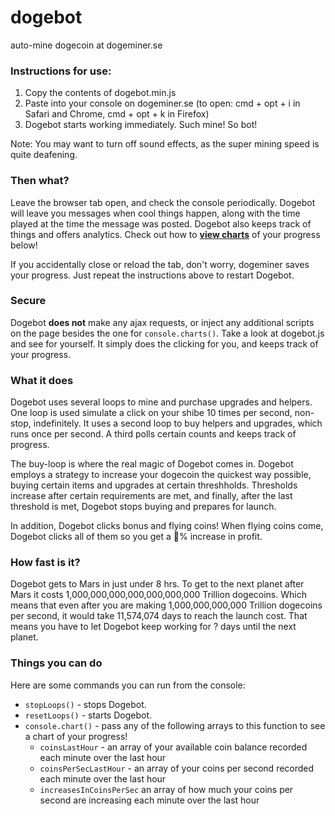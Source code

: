 # dogebot
auto-mine dogecoin at dogeminer.se

### Instructions for use:
1. Copy the contents of dogebot.min.js
2. Paste into your console on dogeminer.se (to open: cmd + opt + i in Safari and Chrome, cmd + opt + k in Firefox)
3. Dogebot starts working immediately. Such mine! So bot!

Note: You may want to turn off sound effects, as the super mining speed is quite deafening.

### Then what?
Leave the browser tab open, and check the console periodically. Dogebot will leave you messages when cool things happen, along with the time played at the time the message was posted. Dogebot also keeps track of things and offers analytics. Check out how to **[view charts](#functions)** of your progress below! 

If you accidentally close or reload the tab, don't worry, dogeminer saves your progress. Just repeat the instructions above to restart Dogebot. 

### Secure
Dogebot **does not** make any ajax requests, or inject any additional scripts on the page besides the one for `console.charts()`. Take a look at dogebot.js and see for yourself. It simply does the clicking for you, and keeps track of your progress.

### What it does
Dogebot uses several loops to mine and purchase upgrades and helpers. One loop is used simulate a click on your shibe 10 times per second, non-stop, indefinitely. It uses a second loop to buy helpers and upgrades, which runs once per second. A third polls certain counts and keeps track of progress.

The buy-loop is where the real magic of Dogebot comes in. Dogebot employs a strategy to increase your dogecoin the quickest way possible, buying certain items and upgrades at certain threshholds. Thresholds increase after certain requirements are met, and finally, after the last threshold is met, Dogebot stops buying and prepares for launch.

In addition, Dogebot clicks bonus and flying coins! When flying coins come, Dogebot clicks all of them so you get a :100:% increase in profit.

### How fast is it?
Dogebot gets to Mars in just under 8 hrs. To get to the next planet after Mars it costs 1,000,000,000,000,000,000,000 Trillion dogecoins. Which means that even after you are making 1,000,000,000,000 Trillion dogecoins per second, it would take 11,574,074 days to reach the launch cost. That means you have to let Dogebot keep working for ? days until the next planet.

### Things you can do <a name="functions"></a>
Here are some commands you can run from the console:
- `stopLoops()` - stops Dogebot.
- `resetLoops()` - starts Dogebot.
- `console.chart()` - pass any of the following arrays to this function to see a chart of your progress!
	- `coinsLastHour` - an array of your available coin balance recorded each minute over the last hour
	- `coinsPerSecLastHour` - an array of your coins per second recorded each minute over the last hour
	- `increasesInCoinsPerSec` an array of how much your coins per second are increasing each minute over the last hour



